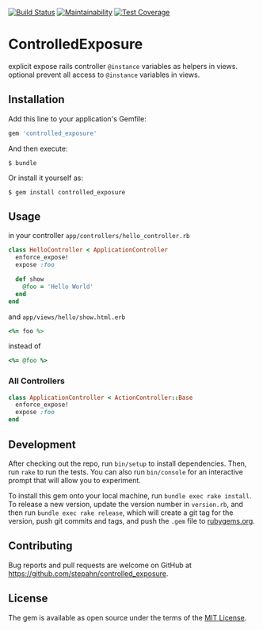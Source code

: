 [![Build Status](https://travis-ci.org/stepahn/controlled_exposure.svg?branch=master)](https://travis-ci.org/stepahn/controlled_exposure)
[![Maintainability](https://api.codeclimate.com/v1/badges/acf90c4b4789749227c6/maintainability)](https://codeclimate.com/github/stepahn/controlled_exposure/maintainability)
[![Test Coverage](https://api.codeclimate.com/v1/badges/a99a88d28ad37a79dbf6/test_coverage)](https://codeclimate.com/github/codeclimate/codeclimate/test_coverage)

# ControlledExposure

explicit expose rails controller `@instance` variables as helpers in views. optional prevent all access to `@instance` variables in views.

## Installation

Add this line to your application's Gemfile:

```ruby
gem 'controlled_exposure'
```

And then execute:

    $ bundle

Or install it yourself as:

    $ gem install controlled_exposure

## Usage

in your controller `app/controllers/hello_controller.rb`

```ruby
class HelloController < ApplicationController
  enforce_expose!
  expose :foo

  def show
    @foo = 'Hello World'
  end
end
```

and `app/views/hello/show.html.erb`

```ruby
<%= foo %>
```

instead of

```ruby
<%= @foo %>
```

### All Controllers

```ruby
class ApplicationController < ActionController::Base
  enforce_expose!
  expose :foo
end
```

## Development

After checking out the repo, run `bin/setup` to install dependencies. Then, run `rake` to run the tests. You can also run `bin/console` for an interactive prompt that will allow you to experiment.

To install this gem onto your local machine, run `bundle exec rake install`. To release a new version, update the version number in `version.rb`, and then run `bundle exec rake release`, which will create a git tag for the version, push git commits and tags, and push the `.gem` file to [rubygems.org](https://rubygems.org).

## Contributing

Bug reports and pull requests are welcome on GitHub at https://github.com/stepahn/controlled_exposure.

## License

The gem is available as open source under the terms of the [MIT License](https://opensource.org/licenses/MIT).
